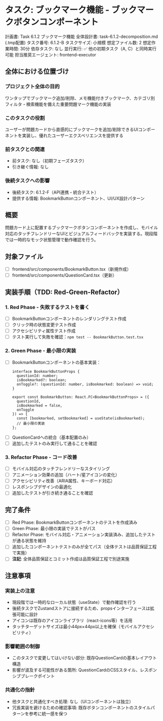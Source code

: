 # タスク: ブックマーク機能 - ブックマークボタンコンポーネント

計画書: Task 6.1.2 ブックマーク機能
全体設計書: task-6.1.2-decomposition.md (.tmp配置)
タスク番号: 6.1.2-B
タスクサイズ: 小規模
想定ファイル数: 2
想定作業時間: 30分
依存タスク: なし
並行実行: ✅ 他の初期タスク（A, C）と同時実行可能
担当推奨エージェント: frontend-executor

## 全体における位置づけ
### プロジェクト全体の目的
ワンタップでブックマーク追加/削除、メモ機能付きブックマーク、カテゴリ別フィルタ・検索機能を備えた重要問題マーク機能の実装

### このタスクの役割
ユーザーが問題カードから直感的にブックマークを追加/削除できるUIコンポーネントを実装し、優れたユーザーエクスペリエンスを提供する

### 前タスクとの関連
- 前タスク: なし（初期フェーズタスク）
- 引き継ぐ情報: なし

### 後続タスクへの影響
- 後続タスク: 6.1.2-F（API連携・統合テスト）
- 提供する情報: BookmarkButtonコンポーネント、UI/UX設計パターン

## 概要
問題カード上に配置するブックマークボタンコンポーネントを作成し、モバイル対応のタッチフレンドリーなUIとビジュアルフィードバックを実装する。現段階では一時的なモック状態管理で動作確認を行う。

## 対象ファイル
- [ ] frontend/src/components/BookmarkButton.tsx（新規作成）
- [ ] frontend/src/components/QuestionCard.tsx（更新）

## 実装手順（TDD: Red-Green-Refactor）

### 1. **Red Phase - 失敗するテストを書く**
   - [ ] BookmarkButtonコンポーネントのレンダリングテスト作成
   - [ ] クリック時の状態変更テスト作成
   - [ ] アクセシビリティ属性テスト作成
   - [ ] テスト実行して失敗を確認：`npm test -- BookmarkButton.test.tsx`

### 2. **Green Phase - 最小限の実装**
   - [ ] BookmarkButtonコンポーネントの基本実装：
     ```tsx
     interface BookmarkButtonProps {
       questionId: number;
       isBookmarked?: boolean;
       onToggle?: (questionId: number, isBookmarked: boolean) => void;
     }
     
     export const BookmarkButton: React.FC<BookmarkButtonProps> = ({
       questionId,
       isBookmarked = false,
       onToggle
     }) => {
       const [bookmarked, setBookmarked] = useState(isBookmarked);
       // 最小限の実装
     };
     ```
   - [ ] QuestionCardへの統合（基本配置のみ）
   - [ ] 追加したテストのみ実行して通ることを確認

### 3. **Refactor Phase - コード改善**
   - [ ] モバイル対応のタッチフレンドリーなスタイリング
   - [ ] アニメーション効果の追加（ハート/星アイコンの変化）
   - [ ] アクセシビリティ改善（ARIA属性、キーボード対応）
   - [ ] レスポンシブデザインの最適化
   - [ ] 追加したテストが引き続き通ることを確認

## 完了条件
- [ ] Red Phase: BookmarkButtonコンポーネントのテストを作成済み
- [ ] Green Phase: 最小限の実装でテストがパス
- [ ] Refactor Phase: モバイル対応・アニメーション実装済み、追加したテストが通る状態を維持
- [ ] 追加したコンポーネントテストのみが全てパス（全体テストは品質保証工程で実施）
- [ ] **注記**: 全体品質保証とコミット作成は品質保証工程で別途実施

## 注意事項
### 実装上の注意
- 現段階では一時的なローカル状態（useState）で動作確認を行う
- 後続タスクでZustandストアに接続するため、propsインターフェースは拡張可能に設計
- アイコンは既存のアイコンライブラリ（react-icons等）を活用
- タッチターゲットサイズは最小44px×44px以上を確保（モバイルアクセシビリティ）

### 影響範囲の制御
- このタスクで変更してはいけない部分: 既存QuestionCardの基本レイアウト構造
- 影響が波及する可能性がある箇所: QuestionCardのCSSスタイル、レスポンシブブレークポイント

### 共通化の指針
- 他タスクと共通化すべき処理: なし（UIコンポーネントは独立）
- 冗長実装を避けるための確認事項: 既存ボタンコンポーネントのスタイルパターンを参考に統一感を保つ